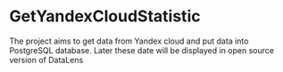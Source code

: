 # GetYandexCloudStatistic
The project aims to get data from Yandex cloud and put data into PostgreSQL database. Later these date will be displayed in open source version of DataLens
